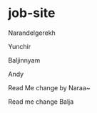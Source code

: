 # job-site

Narandelgerekh

Yunchir

Baljinnyam

Andy

Read Me change by Naraa~

Read me change Balja
